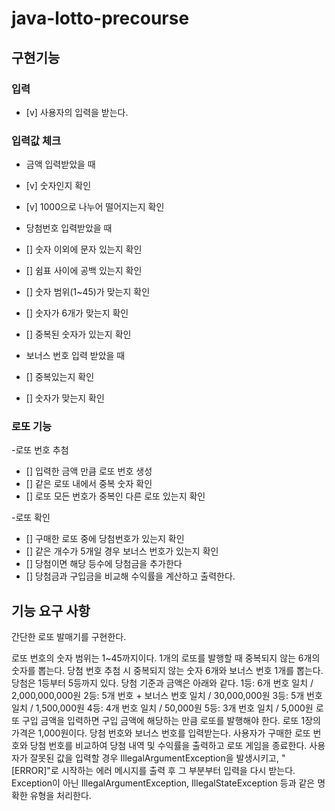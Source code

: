 # java-lotto-precourse

## 구현기능 

### 입력    
 - [v] 사용자의 입력을 받는다.

### 입력값 체크
- 금액 입력받았을 때
 - [v] 숫자인지 확인
 - [v] 1000으로 나누어 떨어지는지 확인

- 당첨번호 입력받았을 때
 - [] 숫자 이외에 문자 있는지 확인
 - [] 쉼표 사이에 공백 있는지 확인
 - [] 숫자 범위(1~45)가 맞는지 확인
 - [] 숫자가 6개가 맞는지 확인
 - [] 중복된 숫자가 있는지 확인

- 보너스 번호 입력 받았을 때
 - [] 중복있는지 확인
 - [] 숫자가 맞는지 확인

### 로또 기능
-로또 번호 추첨
 - [] 입력한 금액 만큼 로또 번호 생성
 - [] 같은 로또 내에서 중복 숫자 확인
 - [] 로또 모든 번호가 중복인 다른 로또 있는지 확인

-로또 확인
 - [] 구매한 로또 중에 당첨번호가 있는지 확인
 - [] 같은 개수가 5개일 경우 보너스 번호가 있는지 확인
 - [] 당첨이면 해당 등수에 당첨금을 추가한다
 - [] 당첨금과 구입금을 비교해 수익률을 계산하고 출력한다.


## 기능 요구 사항
간단한 로또 발매기를 구현한다.

로또 번호의 숫자 범위는 1~45까지이다.
1개의 로또를 발행할 때 중복되지 않는 6개의 숫자를 뽑는다.
당첨 번호 추첨 시 중복되지 않는 숫자 6개와 보너스 번호 1개를 뽑는다.
당첨은 1등부터 5등까지 있다. 당첨 기준과 금액은 아래와 같다.
1등: 6개 번호 일치 / 2,000,000,000원
2등: 5개 번호 + 보너스 번호 일치 / 30,000,000원
3등: 5개 번호 일치 / 1,500,000원
4등: 4개 번호 일치 / 50,000원
5등: 3개 번호 일치 / 5,000원
로또 구입 금액을 입력하면 구입 금액에 해당하는 만큼 로또를 발행해야 한다.
로또 1장의 가격은 1,000원이다.
당첨 번호와 보너스 번호를 입력받는다.
사용자가 구매한 로또 번호와 당첨 번호를 비교하여 당첨 내역 및 수익률을 출력하고 로또 게임을 종료한다.
사용자가 잘못된 값을 입력할 경우 IllegalArgumentException을 발생시키고, "[ERROR]"로 시작하는 에러 메시지를 출력 후 그 부분부터 입력을 다시 받는다.
Exception이 아닌 IllegalArgumentException, IllegalStateException 등과 같은 명확한 유형을 처리한다.
